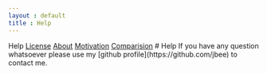 ```yaml
---
layout : default
title : Help
---
```

<tour class="c-help">
Help
<a href="license.html">License</a>
<a href="about.html">About</a>
<a href="motivation.html">Motivation</a>
<a href="comparison.html">Comparision</a>
</tour>
# Help

<abstract>
If you have any question whatsoever please use my [github profile](https://github.com/jbee) to contact me.
</abstract>
